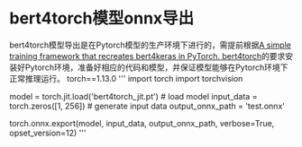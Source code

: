 # bert4torch模型onnx导出
bert4torch模型导出是在Pytorch模型的生产环境下进行的，需提前根据[A simple training framework that recreates bert4keras in PyTorch. bert4torch](https://github.com/Tongjilibo/bert4torch/)的要求安装好Pytorch环境，准备好相应的代码和模型，并保证模型能够在Pytorch环境下正常推理运行。
torch==1.13.0
'''
import torch
import torchvision
 
model = torch.jit.load('bert4torch_jit.pt') # load model
input_data = torch.zeros([1, 256]) # generate input data
output_onnx_path = 'test.onnx'
 
torch.onnx.export(model, input_data, output_onnx_path, verbose=True, opset_version=12)
'''
